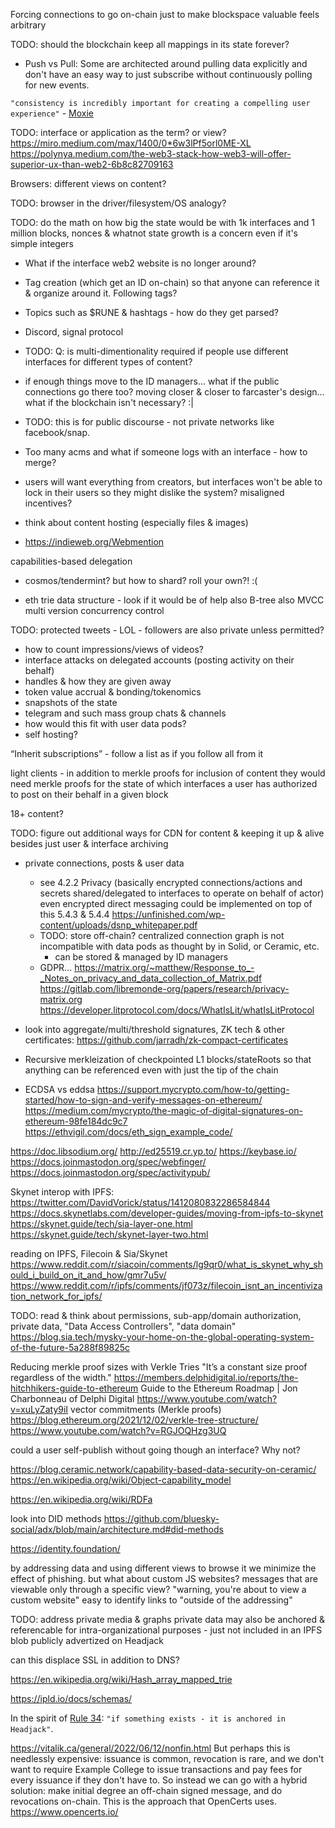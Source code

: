


Forcing connections to go on-chain just to make blockspace valuable feels arbitrary


TODO: should the blockchain keep all mappings in its state forever?





- Push vs Pull: Some are architected around pulling data explicitly and don't have an easy way to just subscribe without continuously polling for new events.

`"consistency is incredibly important for creating a compelling user experience"` - [Moxie](https://signal.org/blog/the-ecosystem-is-moving/)


TODO: interface or application as the term? or view?
https://miro.medium.com/max/1400/0*6w3lPf5orl0ME-XL
https://polynya.medium.com/the-web3-stack-how-web3-will-offer-superior-ux-than-web2-6b8c82709163

Browsers: different views on content?

TODO: browser in the driver/filesystem/OS analogy?



TODO: do the math on how big the state would be with 1k interfaces and 1 million blocks, nonces & whatnot
    state growth is a concern even if it's simple integers



- What if the interface web2 website is no longer around?
- Tag creation (which get an ID on-chain) so that anyone can reference it & organize around it. Following tags?
- Topics such as $RUNE & hashtags - how do they get parsed?
- Discord, signal protocol
- TODO: Q: is multi-dimentionality required if people use different interfaces for different types of content?
- if enough things move to the ID managers... what if the public connections go there too? moving closer & closer to farcaster's design... what if the blockchain isn't necessary? :|
- TODO: this is for public discourse - not private networks like facebook/snap.
- Too many acms and what if someone logs with an interface - how to merge?


- users will want everything from creators, but interfaces won't be able to lock in their users so they might dislike the system? misaligned incentives?

- think about content hosting (especially files & images)

- https://indieweb.org/Webmention


capabilities-based delegation


- cosmos/tendermint? but how to shard? roll your own?! :(

- eth trie data structure - look if it would be of help
    also B-tree
    also MVCC multi version concurrency control

TODO: protected tweets - LOL - followers are also private unless permitted?

- how to count impressions/views of videos?
- interface attacks on delegated accounts (posting activity on their behalf)
- handles & how they are given away
- token value accrual & bonding/tokenomics
- snapshots of the state
- telegram and such mass group chats & channels
- how would this fit with user data pods?
- self hosting?

“Inherit subscriptions” - follow a list as if you follow all from it

light clients - in addition to merkle proofs for inclusion of content they would need merkle proofs for the state of which interfaces a user has authorized to post on their behalf in a given block

18+ content?

TODO: figure out additional ways for CDN for content & keeping it up & alive besides just user & interface archiving

- private connections, posts & user data
    - see 4.2.2 Privacy (basically encrypted connections/actions and secrets shared/delegated to interfaces to operate on behalf of actor)
    even encrypted direct messaging could be implemented on top of this
    5.4.3 & 5.4.4
    https://unfinished.com/wp-content/uploads/dsnp_whitepaper.pdf
    - TODO: store off-chain?
    centralized connection graph is not incompatible with data pods as thought by in Solid, or Ceramic, etc.
        - can be stored & managed by ID managers
    - GDPR...
    https://matrix.org/~matthew/Response_to_-_Notes_on_privacy_and_data_collection_of_Matrix.pdf
    https://gitlab.com/libremonde-org/papers/research/privacy-matrix.org
    https://developer.litprotocol.com/docs/WhatIsLit/whatIsLitProtocol

- look into aggregate/multi/threshold signatures, ZK tech & other certificates:
    https://github.com/jarradh/zk-compact-certificates

- Recursive merkleization of checkpointed L1 blocks/stateRoots so that anything can be referenced even with just the tip of the chain

- ECDSA vs eddsa
https://support.mycrypto.com/how-to/getting-started/how-to-sign-and-verify-messages-on-ethereum/
https://medium.com/mycrypto/the-magic-of-digital-signatures-on-ethereum-98fe184dc9c7
https://ethvigil.com/docs/eth_sign_example_code/



https://doc.libsodium.org/
http://ed25519.cr.yp.to/
https://keybase.io/
https://docs.joinmastodon.org/spec/webfinger/
https://docs.joinmastodon.org/spec/activitypub/



Skynet interop with IPFS:
https://twitter.com/DavidVorick/status/1412080832286584844
https://docs.skynetlabs.com/developer-guides/moving-from-ipfs-to-skynet
https://skynet.guide/tech/sia-layer-one.html
https://skynet.guide/tech/skynet-layer-two.html


reading on IPFS, Filecoin & Sia/Skynet
https://www.reddit.com/r/siacoin/comments/lg9qr0/what_is_skynet_why_should_i_build_on_it_and_how/gmr7u5v/
https://www.reddit.com/r/ipfs/comments/jf073z/filecoin_isnt_an_incentivization_network_for_ipfs/



TODO: read & think about permissions, sub-app/domain authorization, private data, "Data Access Controllers", "data domain"
https://blog.sia.tech/mysky-your-home-on-the-global-operating-system-of-the-future-5a288f89825c


Reducing merkle proof sizes with Verkle Tries
"It’s a constant size proof regardless of the width."
https://members.delphidigital.io/reports/the-hitchhikers-guide-to-ethereum
Guide to the Ethereum Roadmap | Jon Charbonneau of Delphi Digital
https://www.youtube.com/watch?v=xuLyZaty9iI
vector commitments (Merkle proofs)
https://blog.ethereum.org/2021/12/02/verkle-tree-structure/
https://www.youtube.com/watch?v=RGJOQHzg3UQ


could a user self-publish without going though an interface? Why not?


https://blog.ceramic.network/capability-based-data-security-on-ceramic/
https://en.wikipedia.org/wiki/Object-capability_model


https://en.wikipedia.org/wiki/RDFa


look into DID methods
https://github.com/bluesky-social/adx/blob/main/architecture.md#did-methods

https://identity.foundation/




by addressing data and using different views to browse it we minimize the effect of phishing. but what about custom JS websites?
    messages that are viewable only through a specific view?
        "warning, you're about to view a custom website"
    easy to identify links to "outside of the addressing"

TODO: address private media & graphs
    private data may also be anchored & referencable for intra-organizational purposes - just not included in an IPFS blob publicly advertized on Headjack



can this displace SSL in addition to DNS?



https://en.wikipedia.org/wiki/Hash_array_mapped_trie


https://ipld.io/docs/schemas/

In the spirit of [Rule 34](https://en.wikipedia.org/wiki/Rule_34): `"if something exists - it is anchored in Headjack"`.


https://vitalik.ca/general/2022/06/12/nonfin.html
But perhaps this is needlessly expensive: issuance is common, revocation is rare, and we don't want to require Example College to issue transactions and pay fees for every issuance if they don't have to. So instead we can go with a hybrid solution: make initial degree an off-chain signed message, and do revocations on-chain. This is the approach that OpenCerts uses.
https://www.opencerts.io/